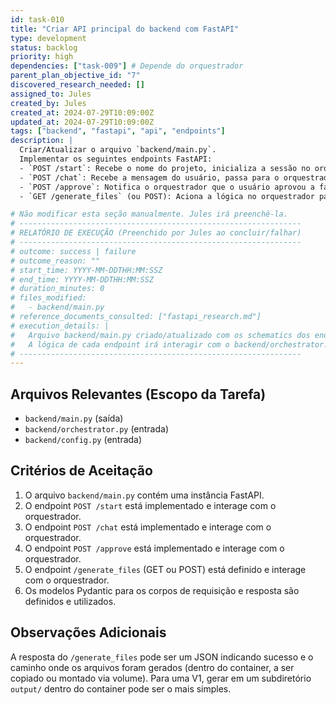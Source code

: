 ```yaml
---
id: task-010
title: "Criar API principal do backend com FastAPI"
type: development
status: backlog
priority: high
dependencies: ["task-009"] # Depende do orquestrador
parent_plan_objective_id: "7"
discovered_research_needed: []
assigned_to: Jules
created_by: Jules
created_at: 2024-07-29T10:09:00Z
updated_at: 2024-07-29T10:09:00Z
tags: ["backend", "fastapi", "api", "endpoints"]
description: |
  Criar/Atualizar o arquivo `backend/main.py`.
  Implementar os seguintes endpoints FastAPI:
  - `POST /start`: Recebe o nome do projeto, inicializa a sessão no orquestrador (fase PLANNING), e retorna uma mensagem de boas-vindas e o primeiro prompt do assistente.
  - `POST /chat`: Recebe a mensagem do usuário, passa para o orquestrador, e retorna a resposta da IA e o indicador `is_approval_step`.
  - `POST /approve`: Notifica o orquestrador que o usuário aprovou a fase atual. O orquestrador avança para a próxima fase (ou para a geração de arquivos se for a última fase) e retorna a mensagem/prompt inicial da nova fase.
  - `GET /generate_files` (ou POST): Aciona a lógica no orquestrador para gerar a estrutura de projeto final e o script `bootstrap.sh`. Retorna uma confirmação ou os arquivos (a ser definido).

# Não modificar esta seção manualmente. Jules irá preenchê-la.
# ---------------------------------------------------------------
# RELATÓRIO DE EXECUÇÃO (Preenchido por Jules ao concluir/falhar)
# ---------------------------------------------------------------
# outcome: success | failure
# outcome_reason: ""
# start_time: YYYY-MM-DDTHH:MM:SSZ
# end_time: YYYY-MM-DDTHH:MM:SSZ
# duration_minutes: 0
# files_modified:
#   - backend/main.py
# reference_documents_consulted: ["fastapi_research.md"]
# execution_details: |
#   Arquivo backend/main.py criado/atualizado com os schematics dos endpoints /start, /chat, /approve, e /generate_files.
#   A lógica de cada endpoint irá interagir com o backend/orchestrator.py.
# ---------------------------------------------------------------
---
```


## Arquivos Relevantes (Escopo da Tarefa)
* `backend/main.py` (saída)
* `backend/orchestrator.py` (entrada)
* `backend/config.py` (entrada)

## Critérios de Aceitação
1. O arquivo `backend/main.py` contém uma instância FastAPI.
2. O endpoint `POST /start` está implementado e interage com o orquestrador.
3. O endpoint `POST /chat` está implementado e interage com o orquestrador.
4. O endpoint `POST /approve` está implementado e interage com o orquestrador.
5. O endpoint `/generate_files` (GET ou POST) está definido e interage com o orquestrador.
6. Os modelos Pydantic para os corpos de requisição e resposta são definidos e utilizados.

## Observações Adicionais
A resposta do `/generate_files` pode ser um JSON indicando sucesso e o caminho onde os arquivos foram gerados (dentro do container, a ser copiado ou montado via volume). Para uma V1, gerar em um subdiretório `output/` dentro do container pode ser o mais simples.
